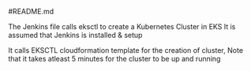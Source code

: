 #README.md

The Jenkins file calls eksctl to create a Kubernetes Cluster in EKS
It is assumed that Jenkins is installed & setup

It calls EKSCTL cloudformation template for the creation of cluster, Note that it takes atleast 5 minutes for the 
cluster to be up and running
